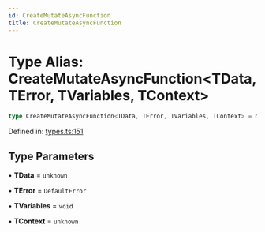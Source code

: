```yaml
---
id: CreateMutateAsyncFunction
title: CreateMutateAsyncFunction
---
```


<!-- DO NOT EDIT: this page is autogenerated from the type comments -->

# Type Alias: CreateMutateAsyncFunction\<TData, TError, TVariables, TContext\>

```ts
type CreateMutateAsyncFunction<TData, TError, TVariables, TContext> = MutateFunction<TData, TError, TVariables, TContext>;
```

Defined in: [types.ts:151](https://github.com/TanStack/query/blob/main/packages/angular-query-experimental/src/types.ts#L151)

## Type Parameters

• **TData** = `unknown`

• **TError** = `DefaultError`

• **TVariables** = `void`

• **TContext** = `unknown`
